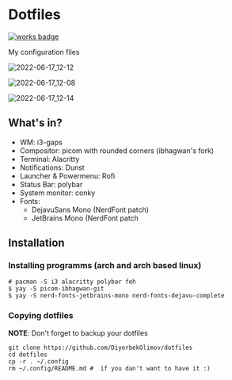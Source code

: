 # Dotfiles

[![works badge](https://cdn.jsdelivr.net/gh/nikku/works-on-my-machine@v0.2.0/badge.svg)](https://github.com/DiyorbekOlimov/dotfiles)

My configuration files


![2022-06-17_12-12](https://user-images.githubusercontent.com/77888898/174245473-ff6c70a8-c754-45eb-9d6b-37929006a5be.png)

![2022-06-17_12-08](https://user-images.githubusercontent.com/77888898/174245101-43494c5c-8be1-4665-b874-baa40fab3cb5.png)

![2022-06-17_12-14](https://user-images.githubusercontent.com/77888898/174245811-48dfdbb1-fc10-4c95-ab75-5a7f2f85ebd9.png)

## What's in?
* WM: i3-gaps
* Compositor: picom with rounded corners (ibhagwan's fork)
* Terminal: Alacritty
* Notifications: Dunst
* Launcher & Powermenu: Rofi
* Status Bar: polybar
* System monitor: conky
* Fonts:
  + DejavuSans Mono (NerdFont patch)
  + JetBrains Mono (NerdFont patch

## Installation

### Installing programms (arch and arch based linux)
```
# pacman -S i3 alacritty polybar feh 
$ yay -S picom-ibhagwan-git
$ yay -S nerd-fonts-jetbrains-mono nerd-fonts-dejavu-complete
```

### Copying dotfiles
**NOTE**: Don't forget to backup your dotfiles

```
git clone https://github.com/DiyorbekOlimov/dotfiles
cd dotfiles
cp -r . ~/.config 
rm ~/.config/README.md #  if you dan't want to have it :)
```
